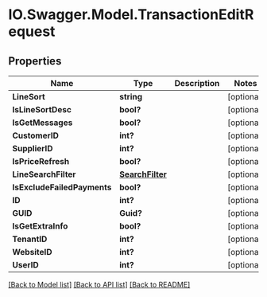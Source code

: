 # IO.Swagger.Model.TransactionEditRequest
## Properties

Name | Type | Description | Notes
------------ | ------------- | ------------- | -------------
**LineSort** | **string** |  | [optional] 
**IsLineSortDesc** | **bool?** |  | [optional] 
**IsGetMessages** | **bool?** |  | [optional] 
**CustomerID** | **int?** |  | [optional] 
**SupplierID** | **int?** |  | [optional] 
**IsPriceRefresh** | **bool?** |  | [optional] 
**LineSearchFilter** | [**SearchFilter**](SearchFilter.md) |  | [optional] 
**IsExcludeFailedPayments** | **bool?** |  | [optional] 
**ID** | **int?** |  | [optional] 
**GUID** | **Guid?** |  | [optional] 
**IsGetExtraInfo** | **bool?** |  | [optional] 
**TenantID** | **int?** |  | [optional] 
**WebsiteID** | **int?** |  | [optional] 
**UserID** | **int?** |  | [optional] 

[[Back to Model list]](../README.md#documentation-for-models) [[Back to API list]](../README.md#documentation-for-api-endpoints) [[Back to README]](../README.md)

